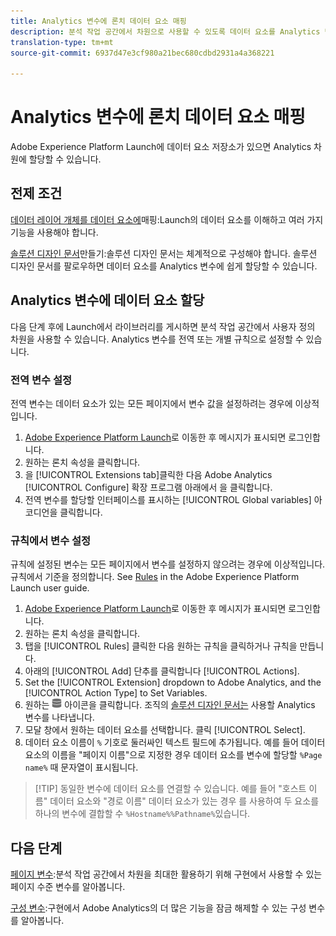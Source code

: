 ```yaml
---
title: Analytics 변수에 론치 데이터 요소 매핑
description: 분석 작업 공간에서 차원으로 사용할 수 있도록 데이터 요소를 Analytics 변수에 할당합니다.
translation-type: tm+mt
source-git-commit: 6937d47e3cf980a21bec680cdbd2931a4a368221

---
```



# Analytics 변수에 론치 데이터 요소 매핑

Adobe Experience Platform Launch에 데이터 요소 저장소가 있으면 Analytics 차원에 할당할 수 있습니다.

## 전제 조건

[데이터 레이어 개체를 데이터 요소에](layer-to-elements.md)매핑:Launch의 데이터 요소를 이해하고 여러 가지 기능을 사용해야 합니다.

[솔루션 디자인 문서](../prepare/solution-design.md)만들기:솔루션 디자인 문서는 체계적으로 구성해야 합니다. 솔루션 디자인 문서를 팔로우하면 데이터 요소를 Analytics 변수에 쉽게 할당할 수 있습니다.

## Analytics 변수에 데이터 요소 할당

다음 단계 후에 Launch에서 라이브러리를 게시하면 분석 작업 공간에서 사용자 정의 차원을 사용할 수 있습니다. Analytics 변수를 전역 또는 개별 규칙으로 설정할 수 있습니다.

### 전역 변수 설정

전역 변수는 데이터 요소가 있는 모든 페이지에서 변수 값을 설정하려는 경우에 이상적입니다.

1. [Adobe Experience Platform Launch](https://launch.adobe.com)로 이동한 후 메시지가 표시되면 로그인합니다.
1. 원하는 론치 속성을 클릭합니다.
1. 을 [!UICONTROL Extensions tab]클릭한 다음 Adobe Analytics [!UICONTROL Configure] 확장 프로그램 아래에서 을 클릭합니다.
1. 전역 변수를 할당할 인터페이스를 표시하는 [!UICONTROL Global variables] 아코디언을 클릭합니다.

### 규칙에서 변수 설정

규칙에 설정된 변수는 모든 페이지에서 변수를 설정하지 않으려는 경우에 이상적입니다. 규칙에서 기준을 정의합니다. See [Rules](https://docs.adobe.com/content/help/en/launch/using/reference/manage-resources/rules.html) in the Adobe Experience Platform Launch user guide.

1. [Adobe Experience Platform Launch](https://launch.adobe.com)로 이동한 후 메시지가 표시되면 로그인합니다.
1. 원하는 론치 속성을 클릭합니다.
1. 탭을 [!UICONTROL Rules] 클릭한 다음 원하는 규칙을 클릭하거나 규칙을 만듭니다.
1. 아래의 [!UICONTROL Add] 단추를 클릭합니다 [!UICONTROL Actions].
1. Set the [!UICONTROL Extension] dropdown to Adobe Analytics, and the [!UICONTROL Action Type] to Set Variables.
1. 원하는 ![Analytics 변수 오른쪽에 있는 데이터 요소](assets/data-element.png) 아이콘을 클릭합니다. 조직의 [솔루션 디자인 문서는](../prepare/solution-design.md) 사용할 Analytics 변수를 나타냅니다.
1. 모달 창에서 원하는 데이터 요소를 선택합니다. 클릭 [!UICONTROL Select].
1. 데이터 요소 이름이 `%` 기호로 둘러싸인 텍스트 필드에 추가됩니다. 예를 들어 데이터 요소의 이름을 &quot;페이지 이름&quot;으로 지정한 경우 데이터 요소를 변수에 할당할 `%Page name%` 때 문자열이 표시됩니다.

> [!TIP] 동일한 변수에 데이터 요소를 연결할 수 있습니다. 예를 들어 &quot;호스트 이름&quot; 데이터 요소와 &quot;경로 이름&quot; 데이터 요소가 있는 경우 를 사용하여 두 요소를 하나의 변수에 결합할 수 `%Hostname%%Pathname%`있습니다.

## 다음 단계

[페이지 변수](../vars/page-vars/page-variables.md):분석 작업 공간에서 차원을 최대한 활용하기 위해 구현에서 사용할 수 있는 페이지 수준 변수를 알아봅니다.

[구성 변수](../vars/config-vars/configuration-variables.md):구현에서 Adobe Analytics의 더 많은 기능을 잠금 해제할 수 있는 구성 변수를 알아봅니다.
